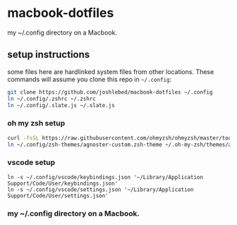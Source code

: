 # macbook-dotfiles

my ~/.config directory on a Macbook.

## setup instructions

some files here are hardlinked system files from other locations. These commands will assume you clone this repo in `~/.config`:

```zsh
git clone https://github.com/joshlebed/macbook-dotfiles ~/.config
ln ~/.config/.zshrc ~/.zshrc
ln ~/.config/.slate.js ~/.slate.js
```

### oh my zsh setup

```zsh
curl -fsSL https://raw.githubusercontent.com/ohmyzsh/ohmyzsh/master/tools/install.sh
ln ~/.config/zsh-themes/agnoster-custom.zsh-theme ~/.oh-my-zsh/themes/agnoster-custom.zsh-theme
```

### vscode setup

```
ln -s ~/.config/vscode/keybindings.json '~/Library/Application Support/Code/User/keybindings.json'
ln -s ~/.config/vscode/settings.json '~/Library/Application Support/Code/User/settings.json'
```


### my ~/.config directory on a Macbook.
